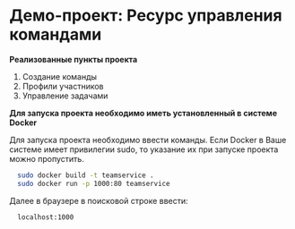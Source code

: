 # Демо-проект: Ресурс управления командами

__Реализованные пункты проекта__
1. Создание команды 
2. Профили участников 
3. Управление задачами 

__Для запуска проекта необходимо иметь установленный в системе Docker__

Для запуска проекта необходимо ввести команды. Если Docker в Ваше системе имеет привилегии sudo, то указание их при запуске проекта можно пропустить.

```bash
  sudo docker build -t teamservice .
  sudo docker run -p 1000:80 teamservice
```

Далее в браузере в поисковой строке ввести:

```
  localhost:1000
```